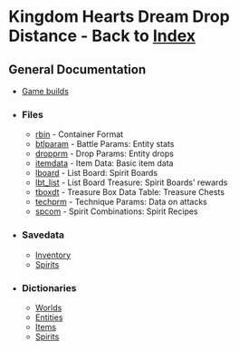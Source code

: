 # Kingdom Hearts Dream Drop Distance - Back to [Index](../index.md)

## General Documentation

* [Game builds](builds.md)

* ### Files
    * [rbin](file/rbin.md) - Container Format
    * [btlparam](file/btlparam.md) - Battle Params: Entity stats
    * [dropprm](file/dropprm.md) - Drop Params: Entity drops
    * [itemdata](file/itemdata.md) - Item Data: Basic item data
    * [lboard](file/lboard.md) - List Board: Spirit Boards
    * [lbt_list](file/lbt_list.md) - List Board Treasure: Spirit Boards' rewards
    * [tboxdt](file/tboxdt.md) - Treasure Box Data Table: Treasure Chests
    * [techprm](file/techprm.md) - Technique Params: Data on attacks
    * [spcom](file/spcom.md) - Spirit Combinations: Spirit Recipes

* ### Savedata
    * [Inventory](savedata/inventory.md)
    * [Spirits](savedata/spirits.md)

* ### Dictionaries
  * [Worlds](dictionary/worlds.md)
  * [Entities](dictionary/entities.md)
  * [Items](dictionary/items.md)
  * [Spirits](dictionary/spirits.md)